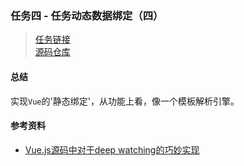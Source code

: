 ### 任务四 - 任务动态数据绑定（四）
> [任务链接](http://ife.baidu.com/course/detail/id/22)  
[源码仓库](https://github.com/DOTA2mm/ife/tree/master/task5)  

#### 总结
实现`Vue`的'静态绑定'，从功能上看，像一个模板解析引擎。

#### 参考资料
- [Vue.js源码中对于deep watching的巧妙实现](http://ife.baidu.com/note/detail/id/358)